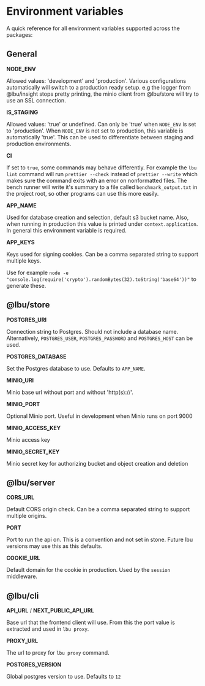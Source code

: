 # Environment variables

A quick reference for all environment variables supported across the packages:

## General

**NODE_ENV**

Allowed values: 'development' and 'production'. Various configurations
automatically will switch to a production ready setup. e.g the logger from
@lbu/insight stops pretty printing, the minio client from @lbu/store will try to
use an SSL connection.

**IS_STAGING**

Allowed values: 'true' or undefined. Can only be 'true' when `NODE_ENV` is set
to 'production'. When `NODE_ENV` is not set to production, this variable is
automatically 'true'. This can be used to differentiate between staging and
production environments.

**CI**

If set to `true`, some commands may behave differently. For example the
`lbu lint` command will run `prettier --check` instead of `prettier --write`
which makes sure the command exits with an error on nonformatted files. The
bench runner will write it's summary to a file called `benchmark_output.txt` in
the project root, so other programs can use this more easily.

**APP_NAME**

Used for database creation and selection, default s3 bucket name. Also, when
running in production this value is printed under `context.application`. In
general this environment variable is required.

**APP_KEYS**

Keys used for signing cookies. Can be a comma separated string to support
multiple keys.

Use for example
`node -e "console.log(require('crypto').randomBytes(32).toString('base64'))"` to
generate these.

## @lbu/store

**POSTGRES_URI**

Connection string to Postgres. Should not include a database name.
Alternatively, `POSTGRES_USER`, `POSTGRES_PASSWORD` and `POSTGRES_HOST` can be
used.

**POSTGRES_DATABASE**

Set the Postgres database to use. Defaults to `APP_NAME`.

**MINIO_URI**

Minio base url without port and without 'http(s)://'.

**MINIO_PORT**

Optional Minio port. Useful in development when Minio runs on port 9000

**MINIO_ACCESS_KEY**

Minio access key

**MINIO_SECRET_KEY**

Minio secret key for authorizing bucket and object creation and deletion

## @lbu/server

**CORS_URL**

Default CORS origin check. Can be a comma separated string to support multiple
origins.

**PORT**

Port to run the api on. This is a convention and not set in stone. Future lbu
versions may use this as this defaults.

**COOKIE_URL**

Default domain for the cookie in production. Used by the `session` middleware.

## @lbu/cli

**API_URL** / **NEXT_PUBLIC_API_URL**

Base url that the frontend client will use. From this the port value is
extracted and used in `lbu proxy`.

**PROXY_URL**

The url to proxy for `lbu proxy` command.

**POSTGRES_VERSION**

Global postgres version to use. Defaults to `12`
